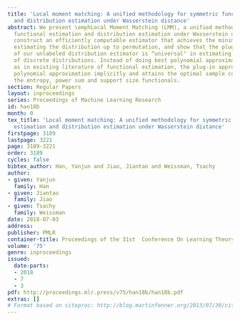 ```yaml
---
title: 'Local moment matching: A unified methodology for symmetric functional estimation
  and distribution estimation under Wasserstein distance'
abstract: We present \emphLocal Moment Matching (LMM), a unified methodology for symmetric
  functional estimation and distribution estimation under Wasserstein distance. We
  construct an efficiently computable estimator that achieves the minimax rates in
  estimating the distribution up to permutation, and show that the plug-in approach
  of our unlabeled distribution estimator is “universal" in estimating symmetric functionals
  of discrete distributions. Instead of doing best polynomial approximation explicitly
  as in existing literature of functional estimation, the plug-in approach conducts
  polynomial approximation implicitly and attains the optimal sample complexity for
  the entropy, power sum and support size functionals.
section: Regular Papers
layout: inproceedings
series: Proceedings of Machine Learning Research
id: han18b
month: 0
tex_title: 'Local moment matching: A unified methodology for symmetric functional
  estimation and distribution estimation under Wasserstein distance'
firstpage: 3189
lastpage: 3221
page: 3189-3221
order: 3189
cycles: false
bibtex_author: Han, Yanjun and Jiao, Jiantao and Weissman, Tsachy
author:
- given: Yanjun
  family: Han
- given: Jiantao
  family: Jiao
- given: Tsachy
  family: Weissman
date: 2018-07-03
address: 
publisher: PMLR
container-title: Proceedings of the 31st  Conference On Learning Theory
volume: '75'
genre: inproceedings
issued:
  date-parts:
  - 2018
  - 7
  - 3
pdf: http://proceedings.mlr.press/v75/han18b/han18b.pdf
extras: []
# Format based on citeproc: http://blog.martinfenner.org/2013/07/30/citeproc-yaml-for-bibliographies/
---
```

